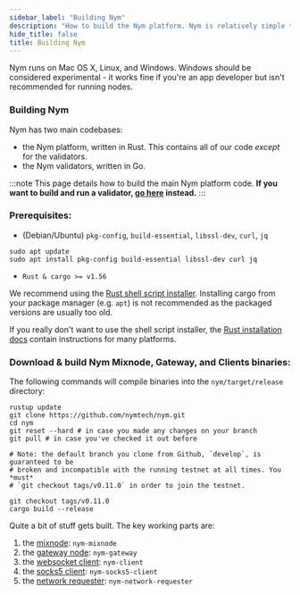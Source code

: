 ```yaml
---
sidebar_label: "Building Nym"
description: "How to build the Nym platform. Nym is relatively simple to build and run on Mac OS X, Linux, and Windows."
hide_title: false
title: Building Nym
---
```


Nym runs on Mac OS X, Linux, and Windows. Windows should be considered experimental - it works fine if you're an app developer but isn't recommended for running nodes.

### Building Nym 

Nym has two main codebases:

- the Nym platform, written in Rust. This contains all of our code _except_ for the validators.
- the Nym validators, written in Go.

:::note
This page details how to build the main Nym platform code. **If you want to build and run a validator, [go here](/docs/stable/run-nym-nodes/validators) instead.**
:::

### Prerequisites:

- (Debian/Ubuntu) `pkg-config`, `build-essential`, `libssl-dev`, `curl`, `jq`

```
sudo apt update
sudo apt install pkg-config build-essential libssl-dev curl jq
```

- `Rust & cargo >= v1.56`

We recommend using the [Rust shell script installer](https://www.rust-lang.org/tools/install). Installing cargo from your package manager (e.g. `apt`) is not recommended as the packaged versions are usually too old.

If you really don't want to use the shell script installer, the [Rust installation docs](https://forge.rust-lang.org/infra/other-installation-methods.html) contain instructions for many platforms.

### Download & build Nym Mixnode, Gateway, and Clients binaries:

The following commands will compile binaries into the `nym/target/release` directory:

```
rustup update
git clone https://github.com/nymtech/nym.git
cd nym
git reset --hard # in case you made any changes on your branch
git pull # in case you've checked it out before

# Note: the default branch you clone from Github, `develop`, is guaranteed to be
# broken and incompatible with the running testnet at all times. You *must*
# `git checkout tags/v0.11.0` in order to join the testnet.

git checkout tags/v0.11.0
cargo build --release
```

Quite a bit of stuff gets built. The key working parts are:

1. the [mixnode](/docs/stable/run-nym-nodes/mixnodes): `nym-mixnode`
2. the [gateway node](/docs/stable/run-nym-nodes/gateways): `nym-gateway`
3. the [websocket client](/docs/stable/build-apps/websocket-client): `nym-client`
4. the [socks5 client](/docs/stable/use-external-apps/index): `nym-socks5-client`
5. the [network requester](/docs/stable/run-nym-nodes/requester): `nym-network-requester`


